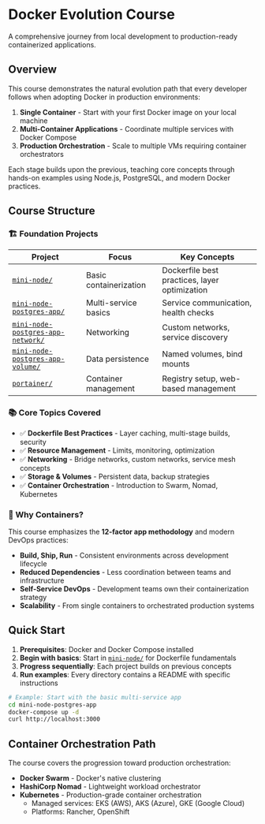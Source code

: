 # Docker Evolution Course

A comprehensive journey from local development to production-ready containerized applications.

## Overview

This course demonstrates the natural evolution path that every developer follows when adopting Docker in production environments:

1. **Single Container** - Start with your first Docker image on your local machine
2. **Multi-Container Applications** - Coordinate multiple services with Docker Compose
3. **Production Orchestration** - Scale to multiple VMs requiring container orchestrators

Each stage builds upon the previous, teaching core concepts through hands-on examples using Node.js, PostgreSQL, and modern Docker practices.

## Course Structure

### 🏗️ Foundation Projects

| Project | Focus | Key Concepts |
|---------|-------|-------------|
| [`mini-node/`](./mini-node/) | Basic containerization | Dockerfile best practices, layer optimization |
| [`mini-node-postgres-app/`](./mini-node-postgres-app/) | Multi-service basics | Service communication, health checks |
| [`mini-node-postgres-app-network/`](./mini-node-postgres-app-network/) | Networking | Custom networks, service discovery |
| [`mini-node-postgres-app-volume/`](./mini-node-postgres-app-volume/) | Data persistence | Named volumes, bind mounts |
| [`portainer/`](./portainer/) | Container management | Registry setup, web-based management |

### 📚 Core Topics Covered

- ✅ **Dockerfile Best Practices** - Layer caching, multi-stage builds, security
- ✅ **Resource Management** - Limits, monitoring, optimization
- ✅ **Networking** - Bridge networks, custom networks, service mesh concepts
- ✅ **Storage & Volumes** - Persistent data, backup strategies
- ✅ **Container Orchestration** - Introduction to Swarm, Nomad, Kubernetes

### 🎯 Why Containers?

This course emphasizes the **12-factor app methodology** and modern DevOps practices:

- **Build, Ship, Run** - Consistent environments across development lifecycle
- **Reduced Dependencies** - Less coordination between teams and infrastructure
- **Self-Service DevOps** - Development teams own their containerization strategy
- **Scalability** - From single containers to orchestrated production systems

## Quick Start

1. **Prerequisites**: Docker and Docker Compose installed
2. **Begin with basics**: Start in [`mini-node/`](./mini-node/) for Dockerfile fundamentals
3. **Progress sequentially**: Each project builds on previous concepts
4. **Run examples**: Every directory contains a README with specific instructions

```bash
# Example: Start with the basic multi-service app
cd mini-node-postgres-app
docker-compose up -d
curl http://localhost:3000
```

## Container Orchestration Path

The course covers the progression toward production orchestration:

- **Docker Swarm** - Docker's native clustering
- **HashiCorp Nomad** - Lightweight workload orchestrator  
- **Kubernetes** - Production-grade container orchestration
  - Managed services: EKS (AWS), AKS (Azure), GKE (Google Cloud)
  - Platforms: Rancher, OpenShift
